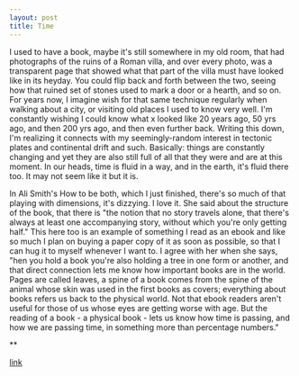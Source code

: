 ```yaml
---
layout: post
title: Time
---
```


I used to have a book, maybe it's still somewhere in my old room, that had photographs of the ruins of a Roman villa, and over every photo, was a transparent page that showed what that part of the villa must have looked like in its heyday. You could flip back and forth between the two, seeing how that ruined set of stones used to mark a door or a hearth, and so on. For years now, I imagine wish for that same technique regularly when walking about a city, or visiting old places I used to know very well. I'm constantly wishing I could know what x looked like 20 years ago, 50 yrs ago, and then 200 yrs ago, and then even further back. Writing this down, I'm realizing it connects with my  seemingly-random interest in tectonic plates and continental drift and such. Basically: things are constantly changing and yet they are also still full of all that they were and are at this moment. In our heads, time is fluid in a way, and in the earth, it's fluid there too. It may not seem like it but it is.

In Ali Smith's How to be both, which I just finished, there's so much of that playing with dimensions, it's dizzying. I love it. She said about the structure of the book, that there is "the notion that no story travels alone, that there's always at least one accompanying story, without which you're only getting half." This here too is an example of something I read as an ebook and like so much I plan on buying a paper copy of it as soon as possible, so that I can hug it to myself whenever I want to. I agree with her when she says, "hen you hold a book you're also holding a tree in one form or another, and that direct connection lets me know how important books are in the world. Pages are called leaves, a spine of a book comes from the spine of the animal whose skin was used in the first books as covers; everything about books refers us back to the physical world. Not that ebook readers aren't useful for those of us whose eyes are getting worse with age. But the reading of a book - a physical book - lets us know how time is passing, and how we are passing time, in something more than percentage numbers."

** 

[link](http://www.theguardian.com/books/live/2014/sep/24/ali-smith-webchat-how-to-be-both) 